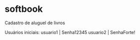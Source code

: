 # softbook
Cadastro de aluguel de livros

Usuários iniciais: 
usuario1 | Senha12345
usuario2 | SenhaForte!
